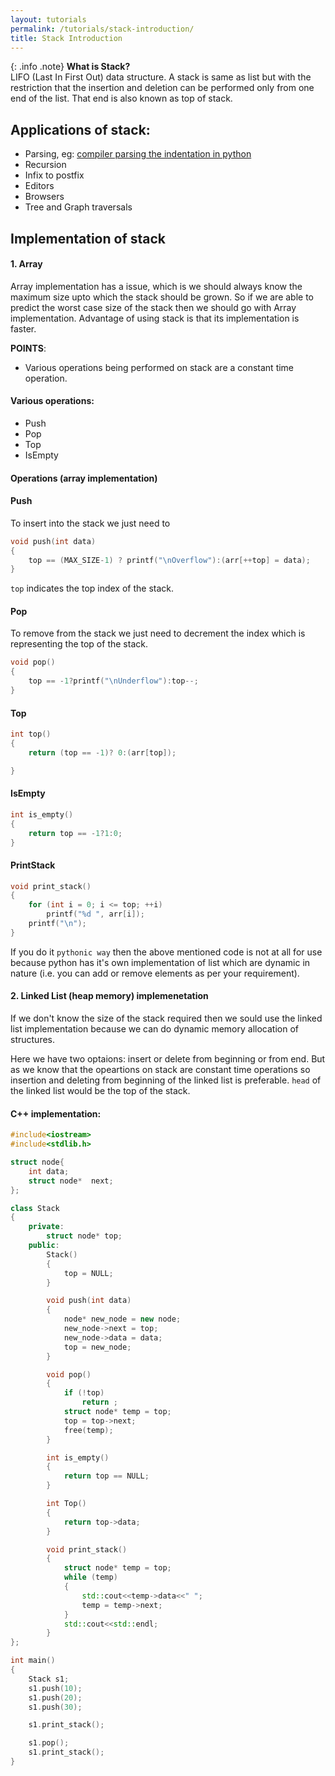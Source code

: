 ```yaml
---
layout: tutorials
permalink: /tutorials/stack-introduction/
title: Stack Introduction
---
```


{: .info .note}
**What is Stack?**<br>LIFO (Last In First Out) data structure. A stack is same as list but with the restriction that the insertion and deletion can be performed only from one end of the list. That end is also known as top of stack.


## Applications of stack:

- Parsing, eg: [compiler parsing the indentation in python](http://www.secnetix.de/olli/Python/block_indentation.hawk)
- Recursion
- Infix to postfix
- Editors
- Browsers
- Tree and Graph traversals


## Implementation of stack

#### 1. Array

Array implementation has a issue, which is we should always know the maximum size upto which the stack should be grown. So if we are able to predict the worst case size of the stack then we should go with Array implementation. Advantage of using stack is that its implementation is faster.


**POINTS**:

- Various operations being performed on stack are a constant time operation.

#### Various operations:

- Push
- Pop
- Top
- IsEmpty

#### Operations (array implementation)

#### Push

To insert into the stack we just need to 

```c
void push(int data)
{
    top == (MAX_SIZE-1) ? printf("\nOverflow"):(arr[++top] = data);
}
```

`top` indicates the top index of the stack.

#### Pop

To remove from the stack we just need to decrement the index which is representing the top of the stack.

```c
void pop()
{
    top == -1?printf("\nUnderflow"):top--;
}
```

#### Top

```c
int top()
{
    return (top == -1)? 0:(arr[top]);

}
```

#### IsEmpty

```c
int is_empty()
{
    return top == -1?1:0;
}
```

#### PrintStack

```c
void print_stack()
{
    for (int i = 0; i <= top; ++i)
        printf("%d ", arr[i]);
    printf("\n");
}
```

If you do it `pythonic way` then the above mentioned code is not at all for use because python has it's own implementation of list which are dynamic in nature (i.e. you can add or remove elements as per your requirement).

#### 2. Linked List (heap memory) implemenetation

If we don't know the size of the stack required then we sould use the linked list implementation because we can do dynamic memory allocation of structures.

Here we have two optaions: insert or delete from beginning or from end. But as we know that the opeartions on stack are constant time operations so insertion and deleting from beginning of the linked list is preferable. `head` of the linked list would be the top of the stack.

#### C++ implementation:

```cpp
#include<iostream>
#include<stdlib.h>

struct node{
    int data;
    struct node*  next;
};

class Stack
{
    private:
        struct node* top;
    public:
        Stack()
        {
            top = NULL;
        }

        void push(int data)
        {
            node* new_node = new node;
            new_node->next = top;
            new_node->data = data;
            top = new_node;
        }

        void pop()
        {
            if (!top)
                return ;
            struct node* temp = top;
            top = top->next;
            free(temp);
        }

        int is_empty()
        {
            return top == NULL;
        }

        int Top()
        {
            return top->data;
        }

        void print_stack()
        {
            struct node* temp = top;
            while (temp)
            {
                std::cout<<temp->data<<" ";
                temp = temp->next;
            }
            std::cout<<std::endl;
        }
};

int main()
{
    Stack s1;
    s1.push(10);
    s1.push(20);
    s1.push(30);

    s1.print_stack();

    s1.pop();
    s1.print_stack();
}
```

